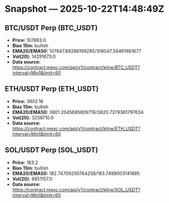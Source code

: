 # Snapshot — 2025-10-22T14:48:49Z

## BTC/USDT Perp (BTC_USDT)
- **Price:** 107883.0
- **Bias 15m:** bullish
- **EMA20/EMA50:** 107847.89286199285/108047.34461661677
- **Vol(20):** 14291673.0
- **Data source:** https://contract.mexc.com/api/v1/contract/kline/BTC_USDT?interval=Min1&limit=60

## ETH/USDT Perp (ETH_USDT)
- **Price:** 3802.16
- **Bias 15m:** bullish
- **EMA20/EMA50:** 3801.2045695809716/3820.7379361797634
- **Vol(20):** 3259710.0
- **Data source:** https://contract.mexc.com/api/v1/contract/kline/ETH_USDT?interval=Min1&limit=60

## SOL/USDT Perp (SOL_USDT)
- **Price:** 183.2
- **Bias 15m:** bullish
- **EMA20/EMA50:** 182.74709250764258/183.7499003141885
- **Vol(20):** 6851157.0
- **Data source:** https://contract.mexc.com/api/v1/contract/kline/SOL_USDT?interval=Min1&limit=60
